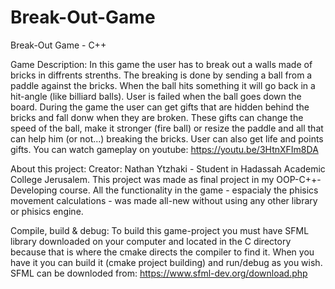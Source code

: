# Break-Out-Game
Break-Out Game - C++

Game Description:
In this game the user has to break out a walls
made of bricks in diffrents strenths.
The breaking is done by sending a ball from a paddle against the bricks.
When the ball hits something it will go back in a hit-angle (like billiard balls).
User is failed when the ball goes down the board.
During the game the user can get gifts that are hidden behind
the bricks and fall donw when they are broken.
These gifts can change the speed of the ball, make it stronger (fire ball) or
resize the paddle and all that can help him (or not...) breaking the bricks.
User can also get life and points gifts.
You can watch gameplay on youtube: https://youtu.be/3HtnXFIm8DA

About this project:
Creator: Nathan Ytzhaki - Student in Hadassah Academic College Jerusalem.
This project was made as final project in my OOP-C++-Developing course.
All the functionality in the game - espacialy the phisics movement calculations - was
made all-new without using any other library or phisics engine.

Compile, build & debug:
To build this game-project you must have SFML
library downloaded on your computer and located 
in the C directory because that is where the cmake directs the compiler to find it.
When you have it you can build it (cmake project building) and run/debug as you wish.
SFML can be downloded from: https://www.sfml-dev.org/download.php


